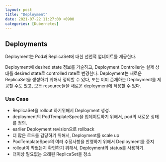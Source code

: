 ```yaml
---
layout: post
title: "Deployment"
date: 2021-07-22 11:27:00 +0900
categories: [Kubernetes]
---
```


## Deployments

Deployment는 Pod과 ReplicaSet에 대한 선언적 업데이트를 제공한다.

Deployment에 desired state 정보를 기술하고, Deployment Controller는 실제 상태를 desired state로 controlled rate로 변경한다. Deployment는 새로운 ReplicaSet을 생성하기 위해서 정의할 수 있다, 또는 이미 존재하는 Deployment를 제공할 수도 있고, 모든 resource들을 새로운 deployment에 적용할 수 있다.

### Use Case

- ReplicaSet을 rollout 하기위해서 Deployment 생성. 
- deployment의 PodTemplateSpec을 업데이트하기 위해서, pod의 새로운 상태를 정의. 
- earlier Deployment revision으로 rollback
- 더 많은 로드를 감당하기 위해서, Deployment를 scale up
- PodTemplateSpec의 여러 수정사항을 반영하기 위해서 Deployment를 중지
- rollout이 막혔는지 확인하기 위해서, Deployment의 status를 사용하기.
- 더이상 필요없는 오래된 ReplicaSet을 청소